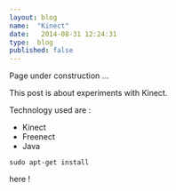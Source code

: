 ```yaml
---
layout: blog
name:  "Kinect"
date:   2014-08-31 12:24:31
type:  blog
published: false
---
```


<div class="alert alert-danger" role="alert">
  Page under construction ...
</div>

This post is about experiments with Kinect.

Technology used are :

* Kinect
* Freenect
* Java

~~~~
sudo apt-get install
~~~~

here !